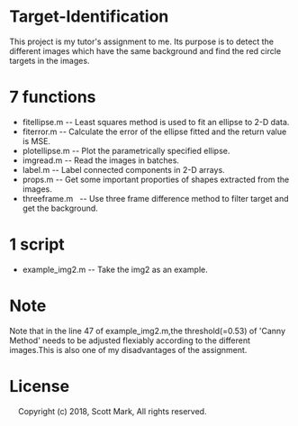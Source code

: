 # Target-Identification

This project is my tutor's assignment to me.
Its purpose is to detect the different images which have the same background 
and find the red circle targets in the images.

# 7 functions

 * fitellipse.m   -- Least squares method is used to fit an ellipse to 2-D data.  
 * fiterror.m     -- Calculate the error of the ellipse fitted and the return value is MSE. 
 * plotellipse.m  -- Plot the parametrically specified ellipse.   
 * imgread.m      -- Read the images in batches.  
 * label.m        -- Label connected components in 2-D arrays.  
 * props.m        -- Get some important proporties of shapes extracted from the images. 
 * threeframe.m   -- Use three frame difference method to filter target and get the background. 
 
 
# 1 script

 * example_img2.m -- Take the img2 as an example.  

# Note
Note that in the line 47 of example_img2.m,the threshold(=0.53) of 'Canny Method' 
needs to be adjusted flexiably according to the different images.This is also one of my 
disadvantages of the assignment.

# License
                                Copyright (c) 2018, Scott Mark, All rights reserved.
